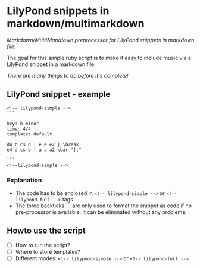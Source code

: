 # LilyPond snippets in markdown/multimarkdown

*Markdown/MultiMarkdown preprocessor for LilyPond snippets in markdown file.*

The goal for this simple ruby script is to make it easy to include music via a LilyPond snippet in a markdown file.

*There are many things to do before it's complete!*

## LilyPond snippet - example

    <!-- lilypond-simple -->
    ```
    
    key: b-minor
    time: 4/4
    template: default
   
    d4 b cs d | e e e2 | \break
    e4 d cs b | a a a2 \bar "|."
    
    ```
    <!--lilypond-simple -->

### Explanation

- The code has to be enclosed in `<!-- lilypond-simple -->` or `<!-- lilypond-full -->` tags
- The three backticks \`\`\` are only used to format the snippet as code if no pre-processor is available. It can be eliminated without any problems.

## Howto use the script

- [ ] How to run the script?
- [ ] Where to store templates?
- [ ] Different modes: `<!-- lilypond-simple -->` or `<!-- lilypond-full -->`
